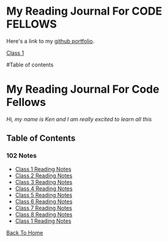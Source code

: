 # My Reading Journal For CODE FELLOWS 




Here's a link to my [github portfolio](https://github.com/sifuholt).


[Class 1](class1.md)

#Table of contents

##




# My Reading Journal For Code Fellows
*Hi, my name is Ken and I am really excited to learn all this*

## Table of Contents

### 102 Notes

* [Class 1 Reading Notes](102/file1.md)
* [Class 2 Reading Notes](102/file2.md)
* [Class 3 Reading Notes](102/file3.md)
* [Class 4 Reading Notes](102/file4.md)
* [Class 5 Reading Notes](102/file5.md)
* [Class 6 Reading Notes](102/file6.md)
* [Class 7 Reading Notes](102/file7.md)
* [Class 8 Reading Notes](102/file8.md)
* [Class 1 Reading Notes](102/file1.md)

[Back To Home](../README.md)

